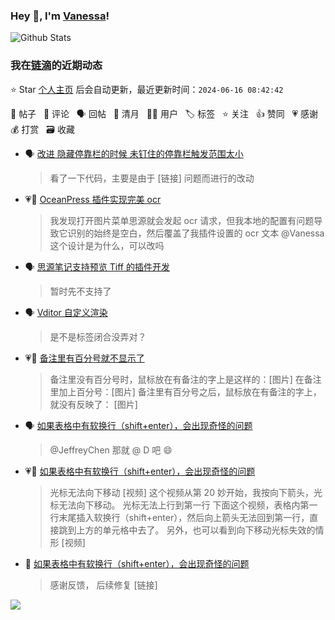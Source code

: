 ### Hey 👋, I'm [Vanessa](http://vanessa.b3log.org/)!

![Github Stats](https://github-readme-stats.vercel.app/api?username=Vanessa219&show_icons=true)

<!--events start -->

### 我在[链滴](https://ld246.com)的近期动态

⭐️ Star [个人主页](https://github.com/Vanessa219/Vanessa219) 后会自动更新，最近更新时间：`2024-06-16 08:42:42`

📝 帖子 &nbsp; 💬 评论 &nbsp; 🗣 回帖 &nbsp; 🌙 清月 &nbsp; 👨‍💻 用户 &nbsp; 🏷️ 标签 &nbsp; ⭐️ 关注 &nbsp; 👍 赞同 &nbsp; 💗 感谢 &nbsp; 💰 打赏 &nbsp; 🗃 收藏

* 🗣 [改进 隐藏停靠栏的时候 未钉住的停靠栏触发范围太小](https://ld246.com/article/1718240778154/comment/1718240793298#comments)

  > 看了一下代码，主要是由于 [链接] 问题而进行的改动
* 💗💬 [OceanPress 插件实现完美 ocr](https://ld246.com/article/1718183066803/comment/1718183366304#comments)

  > 我发现打开图片菜单思源就会发起 ocr 请求，但我本地的配置有问题导致它识别的始终是空白，然后覆盖了我插件设置的 ocr 文本 @Vanessa 这个设计是为什么，可以改吗
* 🗣 [思源笔记支持预览 Tiff 的插件开发](https://ld246.com/article/1718419359788/comment/1718423745000#comments)

  > 暂时先不支持了
* 🗣 [Vditor 自定义渲染](https://ld246.com/article/1588412297062/comment/1718363006860#comments)

  > 是不是标签闭合没弄对？
* 💗📝 [备注里有百分号就不显示了](https://ld246.com/article/1718235737991)

  > 备注里没有百分号时，鼠标放在有备注的字上是这样的：[图片] 在备注里加上百分号：[图片] 备注里有百分号之后，鼠标放在有备注的字上，就没有反映了： [图片]
* 🗣 [如果表格中有软换行（shift+enter），会出现奇怪的问题](https://ld246.com/article/1718027317164/comment/1718031873167#comments)

  > @JeffreyChen 那就 @ D 吧 😄
* 💗📝 [如果表格中有软换行（shift+enter），会出现奇怪的问题](https://ld246.com/article/1718027317164)

  > 光标无法向下移动 [视频] 这个视频从第 20 妙开始，我按向下箭头，光标无法向下移动。 光标无法上行到第一行 下面这个视频，表格内第一行末尾插入软换行（shift+enter），然后向上箭头无法回到第一行，直接跳到上方的单元格中去了。 另外，也可以看到向下移动光标失效的情形 [视频]
* 💬 [如果表格中有软换行（shift+enter），会出现奇怪的问题](https://ld246.com/article/1718027317164/comment/1718157580621#comments)

  > 感谢反馈， 后续修复 [链接]


<!--events end -->

<a title="Hits" target="_blank" href="https://github.com/Vanessa219/Vanessa219"><img src="https://hits.b3log.org/Vanessa219/Vanessa219.svg"></a>
